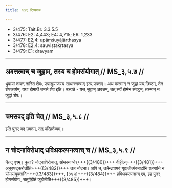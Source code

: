 ```yaml
---
title: १३९ टिप्पणयः

---
```

- 3/475: Tait.Br. 3.3.5.5
- 3/476: E2: 4,443; E4: 4,715; E6: 1,233
- 3/477: E2,4: upāṃśuyājārthasya
- 3/478: E2,4: sauviṣṭakṛtasya
- 3/479: E1: dravyam

____________________________________________


## अवत्तत्वाच् च जुह्वाम्, तस्य च होमसंयोगात् // MS_३,५.७ //

ध्रुवायां तावन् नास्ति शेषः, उपांशुयाजस्य साधारणत्वाद् इत्य् उक्तम्। अथ कस्मान् न जुह्वां यच् छिष्टम्, तेन शेषकार्यम्, यथा होमार्थे चमसे शेष इति। उच्यते - यज् जुह्वाम् अवत्तम्, तत् सर्वं होमेन संबद्धम्, तस्मान् न जुह्वां शेषः।


____________________________________________


## चमसवद् इति चेत् // MS_३,५.८ //

इति पुनर् यद् उक्तम्, तत् परिहर्तव्यम्।


____________________________________________


## न चोदनाविरोधाद् धविःप्रकल्पनत्वाच् च // MS_३,५.९ //

नैतद् एवम्। कुतः? चोदनाविरोधात्, सोमस्याग्नेर्+++({3/480})+++ वीहीत्य्+++({3/481})+++ अनुवषट्करोतीति+++({3/482})+++ तत्र चोदना। अपि च, तत्रैन्द्रवायवं गृह्णातीत्येवमादीनि ग्रहणानि न सोमसंयुक्तानि+++({3/483})+++, [३४५]+++({3/484})+++ हविःप्रकल्पनान्य् एव, इह पुनर् होमसंयोगः, चतुर्गृहीतं जुहोतीति+++({3/485})+++।
